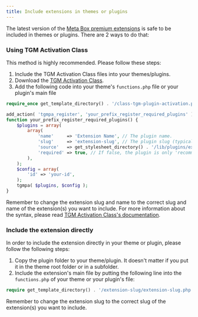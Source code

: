 ```yaml
---
title: Include extensions in themes or plugins
---
```


The latest version of the [Meta Box premium extensions](https://metabox.io/plugins/) is safe to be included in themes or plugins. There are 2 ways to do that:

### Using TGM Activation Class

This method is highly recommended. Please follow these steps:

1. Include the TGM Activation Class files into your themes/plugins.
1. Download the [TGM Activation Class](http://tgmpluginactivation.com/).
1. Add the following code into your theme's `functions.php` file or your plugin's main file

```php
require_once get_template_directory() . '/class-tgm-plugin-activation.php'; // Path to TGM Plugin Activation class.

add_action( 'tgmpa_register', 'your_prefix_register_required_plugins' );
function your_prefix_register_required_plugins() {
	$plugins = array(
		array(
			'name'     => 'Extension Name', // The plugin name.
			'slug'     => 'extension-slug', // The plugin slug (typically the folder name).
			'source'   => get_stylesheet_directory() . '/lib/plugins/extension.zip', // The plugin source.
			'required' => true, // If false, the plugin is only 'recommended' instead of required.
		),
	);
	$config = array(
		'id' => 'your-id',
	);
	tgmpa( $plugins, $config );
}
```

Remember to change the extension slug and name to the correct slug and name of the extension(s) you want to include. For more information about the syntax, please read [TGM Activation Class's documentation](http://tgmpluginactivation.com/configuration/).

### Include the extension directly

In order to include the extension directly in your theme or plugin, please follow the following steps:

1. Copy the plugin folder to your theme/plugin. It doesn't matter if you put it in the theme root folder or in a subfolder.
1. Include the extension's main file by putting the following line into the `functions.php` of your theme or your plugin's file:

```php
require get_template_directory() . '/extension-slug/extension-slug.php'; // Path to the extension's main file
```

Remember to change the extension slug to the correct slug of the extension(s) you want to include.